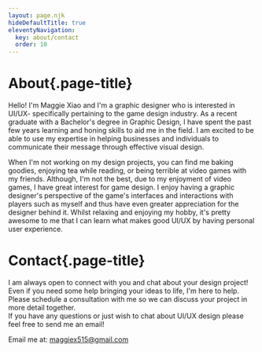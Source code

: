 ```yaml
---
layout: page.njk
hideDefaultTitle: true
eleventyNavigation:
  key: about/contact
  order: 10
---
```


# About{.page-title}

Hello! I'm Maggie Xiao and I'm a graphic designer who is interested in UI/UX- specifically pertaining to the game design industry. As a recent graduate with a Bachelor's degree in Graphic Design, I have spent the past few years learning and honing skills to aid me in the field. I am excited to be able to use my expertise in helping businesses and individuals to communicate their message through effective visual design.

When I'm not working on my design projects, you can find me baking goodies, enjoying tea while reading, or being terrible at video games with my friends. Although, I'm not the best, due to my enjoyment of video games, I have great interest for game design. I enjoy having a graphic designer's perspective of the game's interfaces and interactions with players such as myself and thus have even greater appreciation for the designer behind it. Whilst relaxing and enjoying my hobby, it's pretty awesome to me that I can learn what makes good UI/UX by having personal user experience. 

# Contact{.page-title}

I am always open to connect with you and chat about your design project! Even if you need some help bringing your ideas to life, I'm here to help. Please schedule a consultation with me so we can discuss your project in more detail together.  
If you have any questions or just wish to chat about UI/UX design please feel free to send me an email!

Email me at: maggiex515@gmail.com

